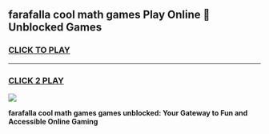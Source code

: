 
## farafalla cool math games Play Online 👋 Unblocked Games
<h3>
<a href="https://news.freeplayer.one?title=farafalla_cool_math_games&ref=17CMG">CLICK TO PLAY</a></h3>
<hr>

<h3>
<a href="https://news.freeplayer.one?title=farafalla_cool_math_games&ref=17CMG">CLICK 2 PLAY</a>
  
</h3>

<a href="https://news.freeplayer.one?title=farafalla_cool_math_games&ref=17CMG/"><img src="https://clearcache.store/games.png"></a>


**farafalla cool math games games unblocked: Your Gateway to Fun and Accessible Online Gaming**
